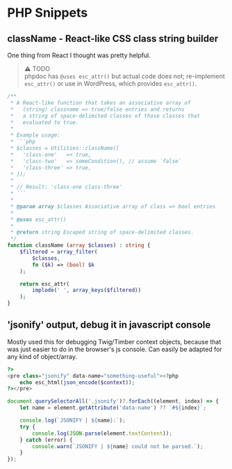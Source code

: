 # PHP Snippets

## className - React-like CSS class string builder

One thing from React I thought was pretty helpful.

> ⚠ TODO<br/>
> phpdoc has `@uses esc_attr()` but actual code does not; re-implement `esc_attr()` or use in WordPress, which provides `esc_attr()`.

```php
/**
 * A React-like function that takes an associative array of
 *   (string) classname => true/false entries and returns
 *   a string of space-delimited classes of those classes that
 *   evaluated to true.
 *
 * Example usage:
 * ```php
 * $classes = Utilities::className([
 *   'class-one'   => true,
 *   'class-two'   => someCondition(), // assume `false`
 *   'class-three' => true,
 * ]);
 *
 * // Result: 'class-one class-three'
 * ```
 *
 * @param array $classes Associative array of class => bool entries
 *
 * @uses esc_attr()
 *
 * @return string Escaped string of space-delimited classes.
 */
function className (array $classes) : string {
	$filtered = array_filter(
		$classes,
		fn ($k) => (bool) $k
	);

	return esc_attr(
		implode(' ', array_keys($filtered))
	);
}
```



## 'jsonify' output, debug it in javascript console

Mostly used this for debugging Twig/Timber context objects, because that was just easier to do in the browser's js console. Can easily be adapted for any kind of object/array.

```php
?>
<pre class="jsonify" data-name="something-useful"><?php
	echo esc_html(json_encode($context));
?></pre>
```

```js
document.querySelectorAll('.jsonify')?.forEach((element, index) => {
	let name = element.getAttribute('data-name') ?? `#${index}`;

	console.log(`JSONIFY | ${name}:`);
	try {
		console.log(JSON.parse(element.textContent));
	} catch (error) {
		console.warn(`JSONIFY | ${name} could not be parsed.`);
	}
});
```
